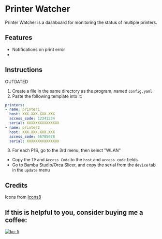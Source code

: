
# Printer Watcher

Printer Watcher is a dashboard for monitoring the status of multiple printers.

## Features

- Notifications on print error
- 

## Instructions

OUTDATED

1. Create a file in the same directory as the program, named `config.yaml`
2. Paste the following template into it:
```yaml
printers:
- name: printer1
  host: XXX.XXX.XXX.XXX
  access_code: 12341234
  serial: XXXXXXXXXXXXXXX
- name: printer2
  host: XXX.XXX.XXX.XXX
  access_code: 56785678
  serial: XXXXXXXXXXXXXXX
```
3. For each P1S, go to the 3rd menu, then select "WLAN"
  - Copy the `IP` and `Access Code` to the `host` and `access_code` fields
  - Go to Bambu Studio/Orca Slicer, and copy the serial from the `device` tab in the `update` menu

## Credits

Icons from [Icons8](https://icons8.com)

## If this is helpful to you, consider buying me a coffee:

[![ko-fi](https://ko-fi.com/img/githubbutton_sm.svg)](https://ko-fi.com/I3I1W8O4I)


